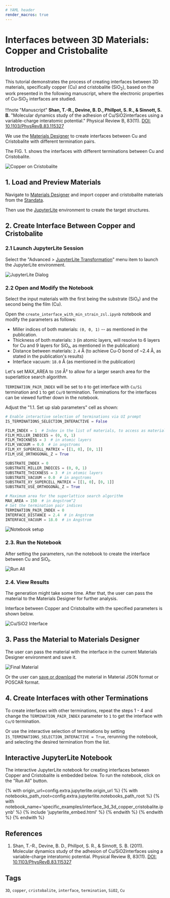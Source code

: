 ```yaml
---
# YAML header
render_macros: true
---
```


# Interfaces between 3D Materials: Copper and Cristobalite

## Introduction

This tutorial demonstrates the process of creating interfaces between 3D materials, specifically copper (Cu) and cristobalite (SiO<sub>2</sub>), based on the work presented in the following manuscript, where the electronic properties of Cu-SiO<sub>2</sub> interfaces are studied.

!!!note "Manuscript"
    **Shan, T.-R., Devine, B. D., Phillpot, S. R., & Sinnott, S. B.** 
    "Molecular dynamics study of the adhesion of Cu/SiO2interfaces using a variable-charge interatomic potential."
    Physical Review B, 83(11). 
    [DOI: 10.1103/PhysRevB.83.115327](https://doi.org/10.1103/PhysRevB.83.115327) 


We use the [Materials Designer](../../../materials-designer/overview.md) to create interfaces between Cu and Cristobalite with different termination pairs.

The FIG. 1. shows the interfaces with different terminations between Cu and Cristobalite.

![Copper on Cristobalite](/images/tutorials/materials/interfaces/interface_3d_3d_copper_cristobalite/0-figure-from-manuscript.webp   "Copper on Cristobalite, FIG. 1")


## 1. Load and Preview Materials

Navigate to [Materials Designer](../../../materials-designer/overview.md) and import copper and cristobalite materials from the [Standata](../../../materials-designer/header-menu/input-output/standata-import.md).

Then use the [JupyterLite](../../../jupyterlite/overview.md) environment to create the target structures.


## 2. Create Interface Between Copper and Cristobalite

### 2.1 Launch JupyterLite Session

Select the "Advanced > [JupyterLite Transformation](../../../materials-designer/header-menu/advanced/jupyterlite-dialog.md)" menu item to launch the JupyterLite environment.

![JupyterLite Dialog](/images/jupyterlite/md-advanced-jl.webp "JupyterLite Dialog")


### 2.2 Open and Modify the Notebook

Select the input materials with the first being the substrate (SiO₂) and the second being the film (Cu).

Open the `create_interface_with_min_strain_zsl.ipynb` notebook and modify the parameters as follows:

- Miller indices of both materials: `(0, 0, 1)` -- as mentioned in the publication.
- Thickness of both materials: `3` (in atomic layers, will resolve to 6 layers for Cu and 9 layers for SiO₂, as mentioned in the publication)
- Distance between materials: `2.4` Å (to achieve Cu-O bond of ~2.4 Å, as stated in the publication's results)
- Interface vacuum: `18.0` Å (as mentioned in the publication)

Let's set MAX_AREA to `150` Å² to allow for a larger search area for the superlattice search algorithm.

`TERMINATION_PAIR_INDEX` will be set to `0` to get interface with `Cu/Si` termination and `1` to get `Cu/O` termination. Terminations for the interfaces can be viewed further down in the notebook. 


Adjust the "1.1. Set up slab parameters" cell as shown:

```python
# Enable interactive selection of terminations via UI prompt
IS_TERMINATIONS_SELECTION_INTERACTIVE = False

FILM_INDEX = 1  # Index in the list of materials, to access as materials[FILM_INDEX]
FILM_MILLER_INDICES = (0, 0, 1)
FILM_THICKNESS = 3  # in atomic layers
FILM_VACUUM = 0.0  # in angstroms
FILM_XY_SUPERCELL_MATRIX = [[1, 0], [0, 1]]
FILM_USE_ORTHOGONAL_Z = True

SUBSTRATE_INDEX = 0
SUBSTRATE_MILLER_INDICES = (0, 0, 1)
SUBSTRATE_THICKNESS = 3  # in atomic layers
SUBSTRATE_VACUUM = 0.0  # in angstroms
SUBSTRATE_XY_SUPERCELL_MATRIX = [[1, 0], [0, 1]]
SUBSTRATE_USE_ORTHOGONAL_Z = True

# Maximum area for the superlattice search algorithm
MAX_AREA = 150  # in Angstrom^2
# Set the termination pair indices
TERMINATION_PAIR_INDEX = 0
INTERFACE_DISTANCE = 2.4  # in Angstrom
INTERFACE_VACUUM = 18.0  # in Angstrom
```

![Notebook setup](/images/tutorials/materials/interfaces/interface_3d_3d_copper_cristobalite/1-jl-setup-notebook.webp "Notebook setup")


### 2.3. Run the Notebook

After setting the parameters, run the notebook to create the interface between Cu and SiO₂.

![Run All](/images/jupyterlite/run-all.webp "Run All")

### 2.4. View Results

The generation might take some time.
After that, the user can pass the material to the Materials Designer for further analysis.

Interface between Copper and Cristobalite with the specified parameters is shown below.

![Cu/SiO2 Interface](/images/tutorials/materials/interfaces/interface_3d_3d_copper_cristobalite/2-jl-result-preview.webp "Cu/SiO2 Interface")


## 3. Pass the Material to Materials Designer

The user can pass the material with the interface in the current Materials Designer environment and save it.

![Final Material](/images/tutorials/materials/interfaces/interface_3d_3d_copper_cristobalite/3-wave-result.webp "Cu/SiO2 Interface")

Or the user can [save or download](../../../materials-designer/header-menu/input-output.md) the material in Material JSON format or POSCAR format.

## 4. Create Interfaces with other Terminations

To create interfaces with other terminations, repeat the steps 1 - 4 and change the `TERMINATION_PAIR_INDEX` parameter to `1` to get the interface with `Cu/O` termination.

Or use the interactive selection of terminations by setting `IS_TERMINATIONS_SELECTION_INTERACTIVE = True`, rerunning the notebook, and selecting the desired termination from the list. 


## Interactive JupyterLite Notebook

The interactive JupyterLite notebook for creating interfaces between Copper and Cristobalite is embedded below. To run the notebook, click on the "Run All" button.


{% with origin_url=config.extra.jupyterlite.origin_url %}
{% with notebooks_path_root=config.extra.jupyterlite.notebooks_path_root %}
{% with notebook_name='specific_examples/interface_3d_3d_copper_cristobalite.ipynb' %}
{% include 'jupyterlite_embed.html' %}
{% endwith %}
{% endwith %}
{% endwith %}

## References

1. Shan, T.-R., Devine, B. D., Phillpot, S. R., & Sinnott, S. B. (2011). 
    Molecular dynamics study of the adhesion of Cu/SiO2interfaces using a variable-charge interatomic potential. Physical Review B, 83(11). 
    [DOI: 10.1103/PhysRevB.83.115327](https://doi.org/10.1103/PhysRevB.83.115327)

## Tags

`3D`, `copper`, `cristobalite`, `interface`, `termination`, `SiO2`, `Cu`
